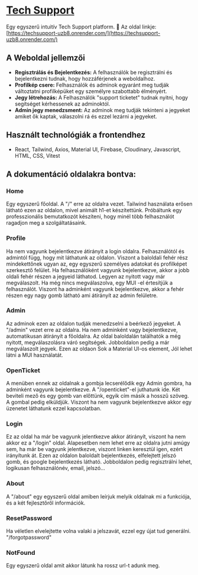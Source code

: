 # [Tech Support](https://techsupport-uzb8.onrender.com/)

Egy egyszerű intuitív Tech Support platform. :tada:
Az oldal linkje: [https://techsupport-uzb8.onrender.com/](https://techsupport-uzb8.onrender.com/)

## A Weboldal jellemzői
- **Regisztrálás és Bejelentkezés:** A felhasználók be regisztrálni és bejelentkezni tudnak, hogy hozzáférjenek a weboldalhoz.
- **Profilkép csere:** Felhasználók és adminok egyaránt meg tudják változtatni profilképüket egy személyre szabottabb élményért.
- **Jegy létrehozás:** A Felhasználók "support ticketet" tudnak nyitni, hogy segítséget kérhessenek az adminoktól.
- **Admin jegy menedzsment:** Az adminok meg tudják tekinteni a jegyeket amiket ők kaptak, válaszolni rá és ezzel lezárni a jegyeket.

## Használt technológiák a frontendhez
- React, Tailwind, Axios, Material UI, Firebase, Cloudinary, Javascript, HTML, CSS, Vitest

## A dokumentáció oldalakra bontva:
### Home
Egy egyszerű főoldal. A "/" erre az oldalra vezet. Tailwind használata erősen látható ezen az oldalon, mivel animált h1-et készítettünk. Próbáltunk egy professzionális bemutatkozót készíteni, hogy minél több felhasználót ragadjon meg a szolgáltatásaink.

### Profile
Ha nem vagyunk bejelentkezve átirányit a login oldalra. Felhasználótól és admintól függ, hogy mit láthatunk az oldalon. Viszont a baloldali fehér rész mindekettőnek ugyan az, egy egyszerű személyes adatokat és profilképet szerkesztő felület. Ha felhasználóként vagyunk bejelentkezve, akkor a jobb oldali fehér részen a jegyeid láthatod. Legyen az nyitott vagy már megválaszolt. Ha még nincs megválaszolva, egy MUI <Alert>-el értesítjük a felhasználót.
Viszont ha adminként vagyunk bejelentkezve, akkor a fehér részen egy nagy gomb látható ami átírányít az admin felületre.

### Admin
Az adminok ezen az oldalon tudják menedzselni a beérkező jegyeket. A "/admin" vezet erre az oldalra. Ha nem adminként vagy bejelentkezve, automatikusan átirányít a főoldalra. Az oldal baloldalán találhatók a még nyitott, megválaszolásra váró segítségek. Jobboldalon pedig a már megválaszolt jegyek. Ezen az oldaon Sok a Material UI-os element, Jól lehet látni a MUI használatát.

### OpenTicket
A menüben ennek az oldalnak a gombja lecserélődik egy Admin gombra, ha adminként vagyunk bejelentkezve. A "/openticket"-el juthatunk ide. Két beviteli mező és egy gomb van előttünk, egyik cím másik a hosszű szöveg. A gombal pedig elküldjük. Viszont ha nem vagyunk bejelentkezve akkor egy üzenetet láthatunk ezzel kapcsolatban.

### Login
Ez az oldal ha már be vagyunk jelentkezve akkor átirányít, viszont ha nem akkor ez a "/login" oldal. Alapesetben nem lehet erre az oldalra jutni amúgy sem, ha már be vagyunk jelentkezve, viszont linken keresztül igen, ezért irányítunk át. Ezen az oldalon baloldalt bejelentkezés, elfelejtett jelszó gomb, és google bejelentkezés látható. Jobboldalon pedig regisztrálni lehet, logikusan felhasználónév, email, jelszó... 

### About
A "/about" egy egyszerű oldal amiben leírjuk melyik oldalnak mi a funkciója, és a két fejlesztőről információk.

### ResetPassword
Ha véletlen elvelejtette volna valaki a jelszavát, ezzel egy újat tud generálni. "/forgotpassword"

### NotFound
Egy egyszerű oldal amit akkor látunk ha rossz url-t adunk meg.
